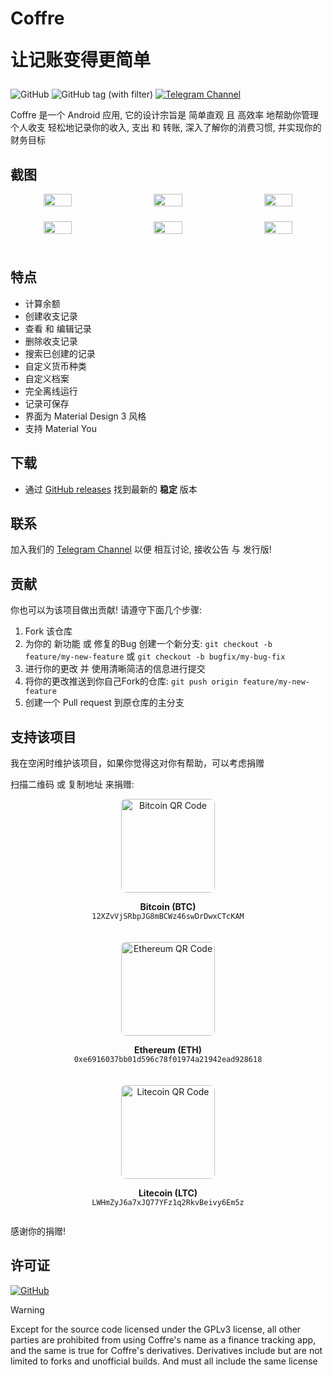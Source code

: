 <h1>
    Coffre
    <br/>
    <span>
        <p>让记账变得更简单</p>
    </span>
</h1>

![GitHub](https://img.shields.io/github/license/FoedusProgramme/Coffre)
![GitHub tag (with filter)](https://img.shields.io/github/v/tag/FoedusProgramme/Coffre?&logoColor=white&labelColor=black&color=white)
[![Telegram Channel](https://img.shields.io/badge/Telegram-Coffre-blue?style=flat&logo=telegram)](https://t.me/FoedusProgramme)

Coffre 是一个 Android 应用, 它的设计宗旨是 简单直观 且 高效率 地帮助你管理个人收支
轻松地记录你的收入, 支出 和 转账, 深入了解你的消费习惯, 并实现你的财务目标

## 截图

<div align="center">
  <div style="display: flex; flex-wrap: wrap; justify-content: space-between;">
    <img src="./metadata/screenshots/home.png" width="30%" style="border-radius: 8px; margin-bottom:24px;" />
    <img src="./metadata/screenshots/new.png" width="30%" style="border-radius: 8px; margin-bottom:24px;" />
    <img src="./metadata/screenshots/edit.png" width="30%" style="border-radius: 8px; margin-bottom:24px;" />
    <img src="./metadata/screenshots/search.png" width="30%" style="border-radius: 8px; margin-bottom:24px;" />
    <img src="./metadata/screenshots/more.png" width="30%" style="border-radius: 8px; margin-bottom:24px;" />
    <img src="./metadata/screenshots/currency.png" width="30%" style="border-radius: 8px; margin-bottom:24px;" />
  </div>
</div>

## 特点

- 计算余额
- 创建收支记录
- 查看 和 编辑记录
- 删除收支记录
- 搜索已创建的记录
- 自定义货币种类
- 自定义档案
- 完全离线运行
- 记录可保存
- 界面为 Material Design 3 风格
- 支持 Material You

## 下载

- 通过 [GitHub releases](https://github.com/FoedusProgramme/Coffre/releases/latest) 找到最新的 <strong>稳定</strong> 版本

## 联系

加入我们的 [Telegram Channel](https://t.me/FoedusProgramme) 以便 相互讨论, 接收公告 与 发行版!

## 贡献

你也可以为该项目做出贡献! 请遵守下面几个步骤:

1.  Fork 该仓库
2.  为你的 新功能 或 修复的Bug 创建一个新分支: `git checkout -b feature/my-new-feature` 或 `git checkout -b bugfix/my-bug-fix`
3.  进行你的更改 并 使用清晰简洁的信息进行提交
4.  将你的更改推送到你自己Fork的仓库: `git push origin feature/my-new-feature`
5.  创建一个 Pull request 到原仓库的主分支

## 支持该项目

我在空闲时维护该项目，如果你觉得这对你有帮助，可以考虑捐赠

<p>扫描二维码 或 复制地址 来捐赠:</p>

<div style="display: flex; flex-wrap: wrap; justify-content: space-around; gap: 20px;">
  <div style="text-align: center;">
    <img src="./metadata/qrcodes/btc.png" width="150px" alt="Bitcoin QR Code" style="border-radius: 8px;" />
    <p><strong>Bitcoin (BTC)</strong><br><code>12XZvVjSRbpJG8mBCWz46swDrDwxCTcKAM</code></p>
  </div>
  <div style="text-align: center;">
    <img src="./metadata/qrcodes/eth.png" width="150px" alt="Ethereum QR Code" style="border-radius: 8px;" />
    <p><strong>Ethereum (ETH)</strong><br><code>0xe6916037bb01d596c78f01974a21942ead928618</code></p>
  </div>
  <div style="text-align: center;">
    <img src="./metadata/qrcodes/ltc.png" width="150px" alt="Litecoin QR Code" style="border-radius: 8px;" />
    <p><strong>Litecoin (LTC)</strong><br><code>LWHmZyJ6a7xJQ77YFz1q2RkvBeivy6Em5z</code></p>
  </div>
</div>
<p>感谢你的捐赠!</p>

## 许可证

[![GitHub](https://img.shields.io/github/license/FoedusProgramme/Coffre?style=for-the-badge)](https://github.com/FoedusProgramme/Coffre/blob/main/LICENSE)

> [!Warning]
>
> Except for the source code licensed under the GPLv3 license,
> all other parties are prohibited from using Coffre's name as a finance tracking app,
> and the same is true for Coffre's derivatives.
> Derivatives include but are not limited to forks and unofficial builds.
> And must all include the same license
